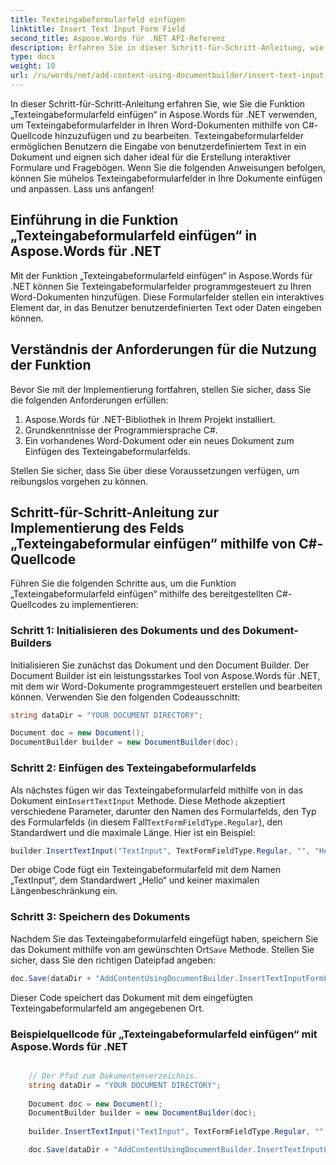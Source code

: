 ```yaml
---
title: Texteingabeformularfeld einfügen
linktitle: Insert Text Input Form Field
second_title: Aspose.Words für .NET API-Referenz
description: Erfahren Sie in dieser Schritt-für-Schritt-Anleitung, wie Sie mit Aspose.Words für .NET Texteingabeformularfelder in Word-Dokumente einfügen.
type: docs
weight: 10
url: /ru/words/net/add-content-using-documentbuilder/insert-text-input-form-field/
---
```


In dieser Schritt-für-Schritt-Anleitung erfahren Sie, wie Sie die Funktion „Texteingabeformularfeld einfügen“ in Aspose.Words für .NET verwenden, um Texteingabeformularfelder in Ihren Word-Dokumenten mithilfe von C#-Quellcode hinzuzufügen und zu bearbeiten. Texteingabeformularfelder ermöglichen Benutzern die Eingabe von benutzerdefiniertem Text in ein Dokument und eignen sich daher ideal für die Erstellung interaktiver Formulare und Fragebögen. Wenn Sie die folgenden Anweisungen befolgen, können Sie mühelos Texteingabeformularfelder in Ihre Dokumente einfügen und anpassen. Lass uns anfangen!

## Einführung in die Funktion „Texteingabeformularfeld einfügen“ in Aspose.Words für .NET

Mit der Funktion „Texteingabeformularfeld einfügen“ in Aspose.Words für .NET können Sie Texteingabeformularfelder programmgesteuert zu Ihren Word-Dokumenten hinzufügen. Diese Formularfelder stellen ein interaktives Element dar, in das Benutzer benutzerdefinierten Text oder Daten eingeben können.

## Verständnis der Anforderungen für die Nutzung der Funktion

Bevor Sie mit der Implementierung fortfahren, stellen Sie sicher, dass Sie die folgenden Anforderungen erfüllen:

1. Aspose.Words für .NET-Bibliothek in Ihrem Projekt installiert.
2. Grundkenntnisse der Programmiersprache C#.
3. Ein vorhandenes Word-Dokument oder ein neues Dokument zum Einfügen des Texteingabeformularfelds.

Stellen Sie sicher, dass Sie über diese Voraussetzungen verfügen, um reibungslos vorgehen zu können.

## Schritt-für-Schritt-Anleitung zur Implementierung des Felds „Texteingabeformular einfügen“ mithilfe von C#-Quellcode

Führen Sie die folgenden Schritte aus, um die Funktion „Texteingabeformularfeld einfügen“ mithilfe des bereitgestellten C#-Quellcodes zu implementieren:

### Schritt 1: Initialisieren des Dokuments und des Dokument-Builders

Initialisieren Sie zunächst das Dokument und den Document Builder. Der Document Builder ist ein leistungsstarkes Tool von Aspose.Words für .NET, mit dem wir Word-Dokumente programmgesteuert erstellen und bearbeiten können. Verwenden Sie den folgenden Codeausschnitt:

```csharp
string dataDir = "YOUR DOCUMENT DIRECTORY";

Document doc = new Document();
DocumentBuilder builder = new DocumentBuilder(doc);
```

### Schritt 2: Einfügen des Texteingabeformularfelds

 Als nächstes fügen wir das Texteingabeformularfeld mithilfe von in das Dokument ein`InsertTextInput` Methode. Diese Methode akzeptiert verschiedene Parameter, darunter den Namen des Formularfelds, den Typ des Formularfelds (in diesem Fall`TextFormFieldType.Regular`), den Standardwert und die maximale Länge. Hier ist ein Beispiel:

```csharp
builder.InsertTextInput("TextInput", TextFormFieldType.Regular, "", "Hello", 0);
```

Der obige Code fügt ein Texteingabeformularfeld mit dem Namen „TextInput“, dem Standardwert „Hello“ und keiner maximalen Längenbeschränkung ein.

### Schritt 3: Speichern des Dokuments

 Nachdem Sie das Texteingabeformularfeld eingefügt haben, speichern Sie das Dokument mithilfe von am gewünschten Ort`Save` Methode. Stellen Sie sicher, dass Sie den richtigen Dateipfad angeben:

```csharp
doc.Save(dataDir + "AddContentUsingDocumentBuilder.InsertTextInputFormField.docx");
```

Dieser Code speichert das Dokument mit dem eingefügten Texteingabeformularfeld am angegebenen Ort.

### Beispielquellcode für „Texteingabeformularfeld einfügen“ mit Aspose.Words für .NET

```csharp

	// Der Pfad zum Dokumentenverzeichnis.
	string dataDir = "YOUR DOCUMENT DIRECTORY";
	
	Document doc = new Document();
	DocumentBuilder builder = new DocumentBuilder(doc);
	
	builder.InsertTextInput("TextInput", TextFormFieldType.Regular, "", "Hello", 0);

	doc.Save(dataDir + "AddContentUsingDocumentBuilder.InsertTextInputFormField.docx");
            
        
```
